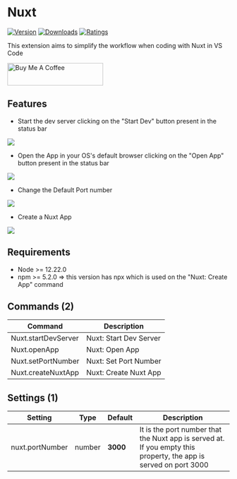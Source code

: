 # Nuxt

<p><a href="https://marketplace.visualstudio.com/items?itemName=allanoricil.nuxt-vscode-extension" target="_blank" rel="noreferrer noopener"><img src="https://vsmarketplacebadge.apphb.com/version/allanoricil.nuxt-vscode-extension.svg?style=for-the-badge&colorA=252526&colorB=43A047&label=VERSION" alt="Version"></a>
<a href="https://marketplace.visualstudio.com/items?itemName=allanoricil.nuxt-vscode-extension" target="_blank" rel="noreferrer noopener"><img src="https://vsmarketplacebadge.apphb.com/downloads/allanoricil.nuxt-vscode-extension.svg?style=for-the-badge&colorA=252526&colorB=43A047&label=DOWNLOADS" alt="Downloads"></a>
<a href="https://marketplace.visualstudio.com/items?itemName=allanoricil.nuxt-vscode-extension" target="_blank" rel="noreferrer noopener"><img src="https://vsmarketplacebadge.apphb.com/rating-star/allanoricil.nuxt-vscode-extension.svg?style=for-the-badge&colorA=252526&colorB=43A047&label=RATING" alt="Ratings"></a></p>

This extension aims to simplify the workflow when coding with Nuxt in VS Code

<a href="https://www.buymeacoffee.com/allanoricil" target="_blank"><img src="https://cdn.buymeacoffee.com/buttons/default-orange.png" alt="Buy Me A Coffee" style="height: 51px !important;width: 217px !important;" ></a>

## Features

- Start the dev server clicking on the "Start Dev" button present in the status bar

<img src="https://drive.google.com/uc?id=1yhkQn3ZvMSDn3ELaDdpgPTtsHyEY_-Fq"></img>

- Open the App in your OS's default browser clicking on the "Open App" button present in the status bar

<img src="https://drive.google.com/uc?id=1oD9cnv3nw5AcyJwQoscEAJsrzPj_dgeE"></img>

- Change the Default Port number

<img src="https://drive.google.com/uc?id=1LOq7hI5gkVmJaUsReWyEjfAsedkTHSIy"></img>

- Create a Nuxt App

<img src="https://drive.google.com/uc?id=1tXfc0zexyzczs3fs6i9wssXNMyETUZ5y"></img>

## Requirements

- Node >= 12.22.0
- npm >= 5.2.0 => this version has npx which is used on the "Nuxt: Create App" command

<!-- COMMANDS_START -->
## Commands (2)

|Command|Description|
|-|-|
|Nuxt.startDevServer|Nuxt: Start Dev Server|
|Nuxt.openApp|Nuxt: Open App|
|Nuxt.setPortNumber|Nuxt: Set Port Number|
|Nuxt.createNuxtApp|Nuxt: Create Nuxt App|
<!-- COMMANDS_END -->

<!-- SETTINGS_START -->
## Settings (1)

|Setting|Type|Default|Description|
|-|-|-|-|
|nuxt.portNumber|number|**3000**|It is the port number that the Nuxt app is served at. If you empty this property, the app is served on port 3000|
<!-- SETTINGS_END -->